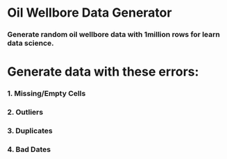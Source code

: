 # Oil Wellbore Data Generator
### Generate random oil wellbore data with 1million rows for learn data science.


# Generate data with these errors:
### 1. Missing/Empty Cells
### 2. Outliers
### 3. Duplicates
### 4. Bad Dates
